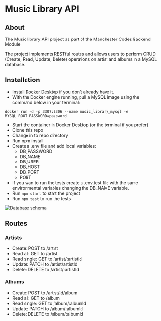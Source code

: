 # Music Library API

## About

The Music library API project as part of the Manchester Codes Backend Module

The project implements RESTful routes and allows users to perform CRUD (Create, Read, Update, Delete) operations on artist and albums in a MySQL database.

## Installation

- Install [Docker Desktop](https://docs.docker.com/get-docker/) if you don't already have it.
- With the Docker engine running, pull a MySQL image using the command below in your terminal:

`docker run -d -p 3307:3306 --name music_library_mysql -e MYSQL_ROOT_PASSWORD=password`

- Start the container in Docker Desktop (or the terminal if you prefer)
- Clone this repo
- Change in to repo directory
- Run npm install
- Create a .env file and add local variables:
  - DB_PASSWORD
  - DB_NAME
  - DB_USER
  - DB_HOST
  - DB_PORT
  - PORT
- If you wan to run the tests create a .env.test file with the same environmental variables changing the DB_NAME variable.
- Run `npm start` to start the project
- Run `npm test` to run the tests

![Database schema](https://i.ibb.co/Hpq5yYq/Screenshot-2022-08-13-at-13-37-57.png)

## Routes

### Artists

- Create: POST to /artist
- Read all: GET to /artist
- Read single: GET to /artist/:artistId
- Update: PATCH to /artist/artistId
- Delete: DELETE to /artist/:artistId

### Albums

- Create: POST to /artist/id/album
- Read all: GET to /album
- Read single: GET to /album/:albumId
- Update: PATCH to /album/:albumId
- Delete: DELETE to /album/:albumId
